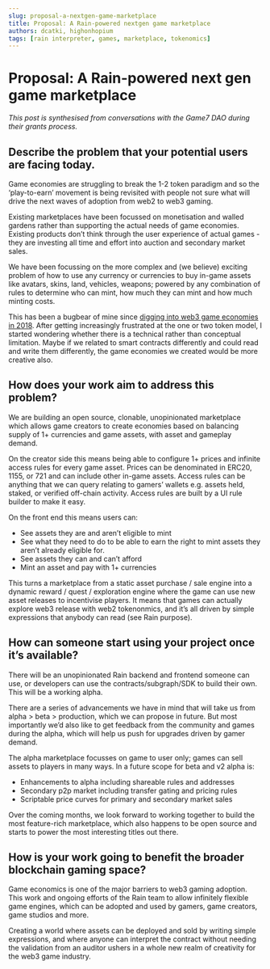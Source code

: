 ```yaml
---
slug: proposal-a-nextgen-game-marketplace
title: Proposal: A Rain-powered nextgen game marketplace
authors: dcatki, highonhopium
tags: [rain interpreter, games, marketplace, tokenomics]
---
```


# Proposal: A Rain-powered next gen game marketplace

_This post is synthesised from conversations with the Game7 DAO during their grants process._

## Describe the problem that your potential users are facing today.

Game economies are struggling to break the 1-2 token paradigm and so the ‘play-to-earn’ movement is being revisited with people not sure what will drive the next waves of adoption from web2 to web3 gaming.

Existing marketplaces have been focussed on monetisation and walled gardens rather than supporting the actual needs of game economies. Existing products don’t think through the user experience of actual games - they are investing all time and effort into auction and secondary market sales.

We have been focussing on the more complex and (we believe) exciting problem of how to use any currency or currencies to buy in-game assets like avatars, skins, land, vehicles, weapons; powered by any combination of rules to determine who can mint, how much they can mint and how much minting costs. 

This has been a bugbear of mine since [digging into web3 game economies in 2018]("https://medium.com/embersword/announcement-david-atkinson-joins-the-ember-sword-team-d8e2caef25a2"). After getting increasingly frustrated at the one or two token model, I started wondering whether there is a technical rather than conceptual limitation. Maybe if we related to smart contracts differently and could read and write them differently, the game economies we created would be more creative also.

## How does your work aim to address this problem? 

We are building an open source, clonable, unopinionated marketplace which allows game creators to create economies based on balancing supply of 1+ currencies and game assets, with asset and gameplay demand.

On the creator side this means being able to configure 1+ prices and infinite access rules for every game asset. Prices can be denominated in ERC20, 1155, or 721 and can include other in-game assets. Access rules can be anything that we can query relating to gamers’ wallets e.g. assets held, staked, or verified off-chain activity. Access rules are built by a UI rule builder to make it easy.

On the front end this means users can:
* See assets they are and aren’t eligible to mint
* See what they need to do to be able to earn the right to mint assets they aren’t already eligible for.
* See assets they can and can’t afford
* Mint an asset and pay with 1+ currencies

This turns a marketplace from a static asset purchase / sale engine into a dynamic reward / quest / exploration engine where the game can use new asset releases to incentivise players. It means that games can actually explore web3 release with web2 tokenonmics, and it’s all driven by simple expressions that anybody can read (see Rain purpose).

## How can someone start using your project once it’s available?

There will be an unopinionated Rain backend and frontend someone can use, or developers can use the contracts/subgraph/SDK to build their own. This will be a working alpha.

There are a series of advancements we have in mind that will take us from alpha > beta > production, which we can propose in future. But most importantly we’d also like to get feedback from the community and games during the alpha, which will help us push for upgrades driven by gamer demand.

The alpha marketplace focusses on game to user only; games can sell assets to players in many ways.
In a future scope for beta and v2 alpha is:
* Enhancements to alpha including shareable rules and addresses
* Secondary p2p market including transfer gating and pricing rules
* Scriptable price curves for primary and secondary market sales

Over the coming months, we look forward to working together to build the most feature-rich marketplace, which also happens to be open source and starts to power the most interesting titles out there.

## How is your work going to benefit the broader blockchain gaming space?

Game economics is one of the major barriers to web3 gaming adoption. This work and ongoing efforts of the Rain team to allow infinitely flexible game engines, which can be adopted and used by gamers, game creators, game studios and more.

Creating a world where assets can be deployed and sold by writing simple expressions, and where anyone can interpret the contract without needing the validation from an auditor ushers in a whole new realm of creativity for the web3 game industry.
